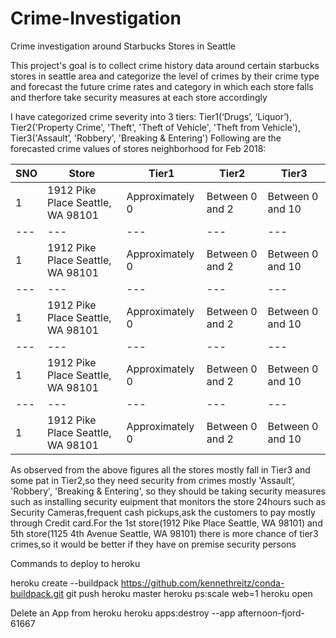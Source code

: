 # Crime-Investigation

Crime investigation around Starbucks Stores in Seattle

This project's goal is to collect crime history data around certain starbucks stores in seattle area and categorize the level of crimes by their crime type and forecast the future crime rates and category in which each store falls and therfore take security measures at each store accordingly 


I have categorized crime severity into 3 tiers: Tier1(‘Drugs’, ‘Liquor’), Tier2('Property Crime',
'Theft', 'Theft of Vehicle', 'Theft from Vehicle'), Tier3('Assault’, 'Robbery', 'Breaking & Entering')
Following are the forecasted crime values of stores neighborhood for Feb 2018:


SNO | Store | Tier1 | Tier2 | Tier3 | 
--- | --- | --- | --- |--- |
1 | 1912 Pike Place Seattle, WA 98101 | Approximately 0 | Between 0 and 2 | Between 0 and 10 |
--- | --- | --- | --- |--- |
1 | 1912 Pike Place Seattle, WA 98101 | Approximately 0 | Between 0 and 2 | Between 0 and 10 |
--- | --- | --- | --- |--- |
1 | 1912 Pike Place Seattle, WA 98101 | Approximately 0 | Between 0 and 2 | Between 0 and 10 |
--- | --- | --- | --- |--- |
1 | 1912 Pike Place Seattle, WA 98101 | Approximately 0 | Between 0 and 2 | Between 0 and 10 |
--- | --- | --- | --- |--- |
1 | 1912 Pike Place Seattle, WA 98101 | Approximately 0 | Between 0 and 2 | Between 0 and 10 |

As observed from the above figures all the stores mostly fall in Tier3 and some pat in Tier2,so they need
security from crimes mostly 'Assault’, 'Robbery', 'Breaking & Entering', so they should be taking security
measures such as installing security euipment that monitors the store 24hours such as Security
Cameras,frequent cash pickups,ask the customers to pay mostly through Credit card.For the 1st
store(1912 Pike Place Seattle, WA 98101) and 5th store(1125 4th Avenue Seattle, WA 98101) there is
more chance of tier3 crimes,so it would be better if they have on premise security persons





Commands to deploy to heroku

heroku create --buildpack https://github.com/kennethreitz/conda-buildpack.git
git push heroku master
heroku ps:scale web=1
heroku open

Delete an App from heroku
heroku apps:destroy --app afternoon-fjord-61667
